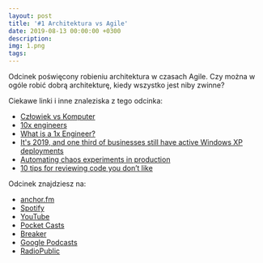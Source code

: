 ```yaml
---
layout: post
title: '#1 Architektura vs Agile'
date: 2019-08-13 00:00:00 +0300
description: 
img: 1.png
tags: 
---
```

Odcinek poświęcony robieniu architektura w czasach Agile.  Czy można w ogóle robić dobrą architekturę, kiedy wszystko jest niby zwinne?

Ciekawe linki i inne znaleziska z tego odcinka:

- [Człowiek vs Komputer](https://ksiegarnia.pwn.pl/Czlowiek-vs-Komputer,789360194,p.html)
- [10x engineers](https://twitter.com/skirani/status/1149302828420067328)
- [What is a 1x Engineer?](https://1x.engineer/)
- [It's 2019, and one third of businesses still have active Windows XP deployments](https://www.techrepublic.com/article/its-2019-and-one-third-of-businesses-still-have-active-windows-xp-deployments/)
- [Automating chaos experiments in production](https://blog.acolyer.org/2019/07/05/automating-chaos-experiments-in-production/)
- [10 tips for reviewing code you don’t like](https://developers.redhat.com/blog/2019/07/08/10-tips-for-reviewing-code-you-dont-like/)

Odcinek znajdziesz na:

- [anchor.fm](https://anchor.fm/patoarchitekciio/episodes/1-Architektura-vs-Agile-e4v42i/a-aksl45)
- [Spotify](https://open.spotify.com/episode/6daeXbyjWuvl3oSFFhpcfE)
- [YouTube](https://www.youtube.com/watch?v=GGFjvaiQh9E)
- [Pocket Casts](https://pca.st/16k1)
- [Breaker](https://www.breaker.audio/patoarchitekci/e/50062544)
- [Google Podcasts](https://www.google.com/podcasts?feed=aHR0cHM6Ly9hbmNob3IuZm0vcy84NzIwMTBjL3BvZGNhc3QvcnNz)
- [RadioPublic](https://radiopublic.com/patoarchitekci-6BJROa/ep/s1!64401)
